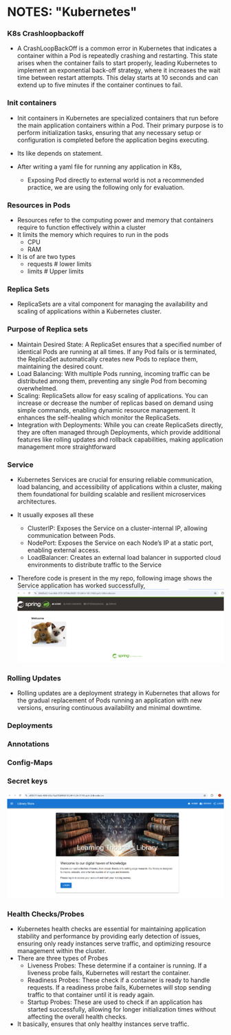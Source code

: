# NOTES: "Kubernetes"

### K8s Crashloopbackoff

* A CrashLoopBackOff is a common error in Kubernetes that indicates a container within a Pod is repeatedly crashing and restarting. This state arises when the container fails to start properly, leading Kubernetes to implement an exponential back-off strategy, where it increases the wait time between restart attempts. This delay starts at 10 seconds and can extend up to five minutes if the container continues to fail.

### Init containers  

* Init containers in Kubernetes are specialized containers that run before the main application containers within a Pod. Their primary purpose is to perform initialization tasks, ensuring that any necessary setup or configuration is completed before the application begins executing.
* Its like depends on statement.

* After writing a yaml file for running any application in K8s,
  * Exposing Pod directly to external world is not a recommended practice, we are using the following only for evaluation.

### Resources in Pods

* Resources refer to the computing power and memory that containers require to function effectively within a cluster
* It limits the memory which requires to run in  the pods
  * CPU
  * RAM  
* It is of are two types
  * requests # lower limits
  * limits # Upper limits

### Replica Sets

* ReplicaSets are a vital component for managing the availability and scaling of applications within a Kubernetes cluster.

### Purpose of Replica sets

* Maintain Desired State: A ReplicaSet ensures that a specified number of identical Pods are running at all times. If any Pod fails or is terminated, the ReplicaSet automatically creates new Pods to replace them, maintaining the desired count.
* Load Balancing: With multiple Pods running, incoming traffic can be distributed among them, preventing any single Pod from becoming overwhelmed.
* Scaling: ReplicaSets allow for easy scaling of applications. You can increase or decrease the number of replicas based on demand using simple commands, enabling dynamic resource management. It enhances the self-healing which monitor the ReplicaSets.
* Integration with Deployments: While you can create ReplicaSets directly, they are often managed through Deployments, which provide additional features like rolling updates and rollback capabilities, making application management more straightforward

### Service

* Kubernetes Services are crucial for ensuring reliable communication, load balancing, and accessibility of applications within a cluster, making them foundational for building scalable and resilient microservices architectures.
* It usually exposes all these
  * ClusterIP: Exposes the Service on a cluster-internal IP, allowing communication between Pods.
  * NodePort: Exposes the Service on each Node’s IP at a static port, enabling external access.
  * LoadBalancer: Creates an external load balancer in supported cloud environments to distribute traffic to the Service

* Therefore code is present in the my repo, following image shows the Service application has worked successfully,
 ![Preview](images/k8s1.png)

### Rolling Updates

* Rolling updates are a deployment strategy in Kubernetes that allows for the gradual replacement of Pods running an application with new versions, ensuring continuous availability and minimal downtime.

### Deployments

### Annotations

### Config-Maps

### Secret keys

![alt text](images/k8s2.png)

### Health Checks/Probes

* Kubernetes health checks are essential for maintaining application stability and performance by providing early detection of issues, ensuring only ready instances serve traffic, and optimizing resource management within the cluster.
* There are three types of Probes
  * Liveness Probes: These determine if a container is running. If a liveness probe fails, Kubernetes will restart the container.
  * Readiness Probes: These check if a container is ready to handle requests. If a readiness probe fails, Kubernetes will stop sending traffic to that container until it is ready again.
  * Startup Probes: These are used to check if an application has started successfully, allowing for longer initialization times without affecting the overall health checks.
* It basically, ensures that only healthy instances serve traffic.
  